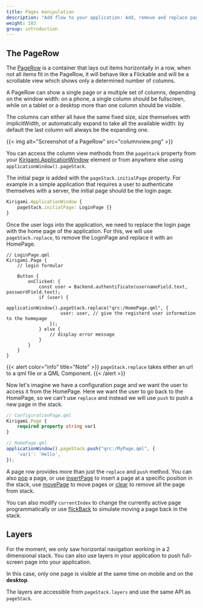 ```yaml
---
title: Pages manipulation
description: "Add flow to your application: Add, remove and replace pages"
weight: 103
group: introduction
---
```


## The PageRow

The [PageRow](docs:kirigami2;PageRow) is a container that lays out items
horizontally in a row, when not all items fit in the PageRow, it will behave
like a Flickable and will be a scrollable view which shows only a determined
number of columns.

A PageRow can show a single page or a multiple set of columns, depending on
the window width: on a phone, a single column should be fullscreen, while on
a tablet or a desktop more than one column should be visible.

The columns can either all have the same fixed size, size themselves with
implicitWidth, or automatically expand to take all the available width: by
default the last column will always be the expanding one.

{{< img alt="Screenshot of a PageRow" src="columnview.png" >}}

You can access the column view methods from the `pageStack` property from your
[Kirigami.ApplicationWindow](docs:kirigami2;ApplicationWindow) element or
from anywhere else using `applicationWindow().pageStack`.

The initial page is added with the `pageStack.initialPage` property. For
example in a simple application that requires a user to authenticate themselves
with a server, the initial page should be the login page.

```qml
Kirigami.ApplicationWindow {
    pageStack.initialPage: LoginPage {}
}
```

Once the user logs into the application, we need to replace the login
page with the home page of the application. For this, we will use
`pageStack.replace`, to remove the LoginPage and replace it with an HomePage.

```
// LoginPage.qml
Kirigami.Page {
    // login formular

    Button {
        onClicked: {
            const user = Backend.authentificate(usernameField.text, passwordField.text);
            if (user) {
                applicationWindow().pageStack.replace("qrc:/HomePage.qml", {
                    user: user, // give the registerd user information to the homepage
                });
            } else {
                // display error message
            }
        }
    }
}
```

{{< alert color="info" title="Note" >}}
`pageStack.replace` takes either an url to a qml file or a QML Component.
{{< /alert >}}

Now let's imagine we have a configuration page and we want the user to
access it from the HomePage. Here we want the user to go back to the
HomePage, so we can't use `replace` and instead we will use `push` to
push a new page in the stack.

```qml
// ConfigurationPage.qml
Kirigami.Page {
    required property string var1
}
```

```js
// HomePage.qml
applicationWindow().pageStack.push("qrc:/MyPage.qml", {
    'var1': 'Hello',
});
```

A page row provides more than just the `replace` and `push` method. You can also [pop](docs:kirigami2;PageRow::pop)
a page, or use [insertPage](docs:kirigami2;PageRow::insertPage) to insert a page at a specific
position in the stack, use [movePage](docs:kirigami2;PageRow::movePage) to move pages or
[clear](docs:kirigami2;PageRow::clear) to remove all the page from stack.

You can also modify `currentIndex` to change the currently active page programmatically or
use [flickBack](docs;Kirigami2;PageRow::flickBack) to simulate moving a page back in the
stack.

## Layers

For the moment, we only saw horizontal navigation working in a 2 dimensional stack.
You can also use layers in your application to push full-screen page into your application.

In this case, only one page is visible at the same time on mobile and on the **desktop**.

The layers are accessible from `pageStack.layers` and use the same API as `pageStack`.
